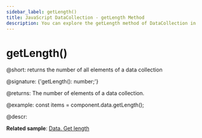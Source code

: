 ```yaml
---
sidebar_label: getLength()
title: JavaScript DataCollection - getLength Method 
description: You can explore the getLength method of DataCollection in the documentation of the DHTMLX JavaScript UI library. Browse developer guides and API reference, try out code examples and live demos, and download a free 30-day evaluation version of DHTMLX Suite.
---
```


# getLength()

@short: returns the number of all elements of a data collection

@signature: {'getLength(): number;'}

@returns:
The number of elements of a data collection.

@example:
const items = component.data.getLength();

@descr:

**Related sample**: [Data. Get length](https://snippet.dhtmlx.com/4weiba8i)
